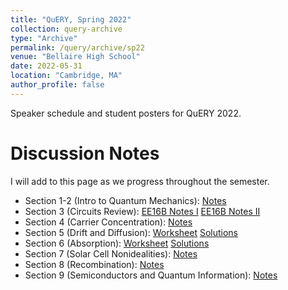 ```yaml
---
title: "QuERY, Spring 2022"
collection: query-archive
type: "Archive"
permalink: /query/archive/sp22
venue: "Bellaire High School"
date: 2022-05-31
location: "Cambridge, MA"
author_profile: false
---
```


Speaker schedule and student posters for QuERY 2022. 

Discussion Notes
======
I will add to this page as we progress throughout the semester. 
* Section 1-2 (Intro to Quantum Mechanics): [Notes](http://mudyeh.github.io/files/Section_1_Intro_to_Quantum_Mechanics.pdf)
* Section 3 (Circuits Review): [EE16B Notes I](http://mudyeh.github.io/files/Discussion_1A_Notes_EECS16B_Summer_2020.pdf) [EE16B Notes II](http://mudyeh.github.io/files/Discussion_1B_Notes_EECS16B_Summer_2020.pdf)
* Section 4 (Carrier Concentration): [Notes](http://mudyeh.github.io/files/Section_4_Carrier_Concentration.pdf)
* Section 5 (Drift and Diffusion): [Worksheet](http://mudyeh.github.io/files/Section_5_Drift_and_Diffusion(Worksheet).pdf) [Solutions](http://mudyeh.github.io/files/Section_5_Drift_and_Diffusion(Solutions).pdf)
* Section 6 (Absorption): [Worksheet](http://mudyeh.github.io/files/Section_6_Absorption(Worksheet).pdf) [Solutions](http://mudyeh.github.io/files/Section_6_Absorption(Solutions).pdf)
* Section 7 (Solar Cell Nonidealities): [Notes](http://mudyeh.github.io/files/Section_7_Solar_Cell_Nonidealities.pdf)
* Section 8 (Recombination): [Notes](http://mudyeh.github.io/files/Section_8_Recombination.pdf)
* Section 9 (Semiconductors and Quantum Information): [Notes](http://mudyeh.github.io/files/Section_9_Semiconductors_and_Quantum_Information.pdf)